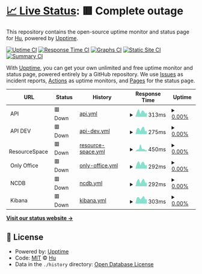 # [📈 Live Status](https://wshen001.github.io/monitor): <!--live status--> **🟥 Complete outage**

This repository contains the open-source uptime monitor and status page for [Hu](https://wshen001.github.io/monitor), powered by [Upptime](https://github.com/upptime/upptime).

[![Uptime CI](https://github.com/wshen001/monitor/workflows/Uptime%20CI/badge.svg)](https://github.com/wshen001/monitor/actions?query=workflow%3A%22Uptime+CI%22)
[![Response Time CI](https://github.com/wshen001/monitor/workflows/Response%20Time%20CI/badge.svg)](https://github.com/wshen001/monitor/actions?query=workflow%3A%22Response+Time+CI%22)
[![Graphs CI](https://github.com/wshen001/monitor/workflows/Graphs%20CI/badge.svg)](https://github.com/wshen001/monitor/actions?query=workflow%3A%22Graphs+CI%22)
[![Static Site CI](https://github.com/wshen001/monitor/workflows/Static%20Site%20CI/badge.svg)](https://github.com/wshen001/monitor/actions?query=workflow%3A%22Static+Site+CI%22)
[![Summary CI](https://github.com/wshen001/monitor/workflows/Summary%20CI/badge.svg)](https://github.com/wshen001/monitor/actions?query=workflow%3A%22Summary+CI%22)

With [Upptime](https://upptime.js.org), you can get your own unlimited and free uptime monitor and status page, powered entirely by a GitHub repository. We use [Issues](https://github.com/wshen001/monitor/issues) as incident reports, [Actions](https://github.com/wshen001/monitor/actions) as uptime monitors, and [Pages](https://wshen001.github.io/monitor) for the status page.

<!--start: status pages-->
<!-- This summary is generated by Upptime (https://github.com/upptime/upptime) -->
<!-- Do not edit this manually, your changes will be overwritten -->
<!-- prettier-ignore -->
| URL | Status | History | Response Time | Uptime |
| --- | ------ | ------- | ------------- | ------ |
| <img alt="" src="https://icons.duckduckgo.com/ip3/null.ico" height="13"> API | 🟥 Down | [api.yml](https://github.com/wshen001/monitor/commits/HEAD/history/api.yml) | <details><summary><img alt="Response time graph" src="./graphs/api/response-time-week.png" height="20"> 313ms</summary><br><a href="https://wshen001.github.io/monitor/history/api"><img alt="Response time 232" src="https://img.shields.io/endpoint?url=https%3A%2F%2Fraw.githubusercontent.com%2Fwshen001%2Fmonitor%2FHEAD%2Fapi%2Fapi%2Fresponse-time.json"></a><br><a href="https://wshen001.github.io/monitor/history/api"><img alt="24-hour response time 256" src="https://img.shields.io/endpoint?url=https%3A%2F%2Fraw.githubusercontent.com%2Fwshen001%2Fmonitor%2FHEAD%2Fapi%2Fapi%2Fresponse-time-day.json"></a><br><a href="https://wshen001.github.io/monitor/history/api"><img alt="7-day response time 313" src="https://img.shields.io/endpoint?url=https%3A%2F%2Fraw.githubusercontent.com%2Fwshen001%2Fmonitor%2FHEAD%2Fapi%2Fapi%2Fresponse-time-week.json"></a><br><a href="https://wshen001.github.io/monitor/history/api"><img alt="30-day response time 287" src="https://img.shields.io/endpoint?url=https%3A%2F%2Fraw.githubusercontent.com%2Fwshen001%2Fmonitor%2FHEAD%2Fapi%2Fapi%2Fresponse-time-month.json"></a><br><a href="https://wshen001.github.io/monitor/history/api"><img alt="1-year response time 228" src="https://img.shields.io/endpoint?url=https%3A%2F%2Fraw.githubusercontent.com%2Fwshen001%2Fmonitor%2FHEAD%2Fapi%2Fapi%2Fresponse-time-year.json"></a></details> | <details><summary><a href="https://wshen001.github.io/monitor/history/api">0.00%</a></summary><a href="https://wshen001.github.io/monitor/history/api"><img alt="All-time uptime 95.63%" src="https://img.shields.io/endpoint?url=https%3A%2F%2Fraw.githubusercontent.com%2Fwshen001%2Fmonitor%2FHEAD%2Fapi%2Fapi%2Fuptime.json"></a><br><a href="https://wshen001.github.io/monitor/history/api"><img alt="24-hour uptime 0.00%" src="https://img.shields.io/endpoint?url=https%3A%2F%2Fraw.githubusercontent.com%2Fwshen001%2Fmonitor%2FHEAD%2Fapi%2Fapi%2Fuptime-day.json"></a><br><a href="https://wshen001.github.io/monitor/history/api"><img alt="7-day uptime 0.00%" src="https://img.shields.io/endpoint?url=https%3A%2F%2Fraw.githubusercontent.com%2Fwshen001%2Fmonitor%2FHEAD%2Fapi%2Fapi%2Fuptime-week.json"></a><br><a href="https://wshen001.github.io/monitor/history/api"><img alt="30-day uptime 1.38%" src="https://img.shields.io/endpoint?url=https%3A%2F%2Fraw.githubusercontent.com%2Fwshen001%2Fmonitor%2FHEAD%2Fapi%2Fapi%2Fuptime-month.json"></a><br><a href="https://wshen001.github.io/monitor/history/api"><img alt="1-year uptime 82.91%" src="https://img.shields.io/endpoint?url=https%3A%2F%2Fraw.githubusercontent.com%2Fwshen001%2Fmonitor%2FHEAD%2Fapi%2Fapi%2Fuptime-year.json"></a></details>
| <img alt="" src="https://icons.duckduckgo.com/ip3/null.ico" height="13"> API DEV | 🟥 Down | [api-dev.yml](https://github.com/wshen001/monitor/commits/HEAD/history/api-dev.yml) | <details><summary><img alt="Response time graph" src="./graphs/api-dev/response-time-week.png" height="20"> 275ms</summary><br><a href="https://wshen001.github.io/monitor/history/api-dev"><img alt="Response time 222" src="https://img.shields.io/endpoint?url=https%3A%2F%2Fraw.githubusercontent.com%2Fwshen001%2Fmonitor%2FHEAD%2Fapi%2Fapi-dev%2Fresponse-time.json"></a><br><a href="https://wshen001.github.io/monitor/history/api-dev"><img alt="24-hour response time 221" src="https://img.shields.io/endpoint?url=https%3A%2F%2Fraw.githubusercontent.com%2Fwshen001%2Fmonitor%2FHEAD%2Fapi%2Fapi-dev%2Fresponse-time-day.json"></a><br><a href="https://wshen001.github.io/monitor/history/api-dev"><img alt="7-day response time 275" src="https://img.shields.io/endpoint?url=https%3A%2F%2Fraw.githubusercontent.com%2Fwshen001%2Fmonitor%2FHEAD%2Fapi%2Fapi-dev%2Fresponse-time-week.json"></a><br><a href="https://wshen001.github.io/monitor/history/api-dev"><img alt="30-day response time 290" src="https://img.shields.io/endpoint?url=https%3A%2F%2Fraw.githubusercontent.com%2Fwshen001%2Fmonitor%2FHEAD%2Fapi%2Fapi-dev%2Fresponse-time-month.json"></a><br><a href="https://wshen001.github.io/monitor/history/api-dev"><img alt="1-year response time 227" src="https://img.shields.io/endpoint?url=https%3A%2F%2Fraw.githubusercontent.com%2Fwshen001%2Fmonitor%2FHEAD%2Fapi%2Fapi-dev%2Fresponse-time-year.json"></a></details> | <details><summary><a href="https://wshen001.github.io/monitor/history/api-dev">0.00%</a></summary><a href="https://wshen001.github.io/monitor/history/api-dev"><img alt="All-time uptime 95.62%" src="https://img.shields.io/endpoint?url=https%3A%2F%2Fraw.githubusercontent.com%2Fwshen001%2Fmonitor%2FHEAD%2Fapi%2Fapi-dev%2Fuptime.json"></a><br><a href="https://wshen001.github.io/monitor/history/api-dev"><img alt="24-hour uptime 0.00%" src="https://img.shields.io/endpoint?url=https%3A%2F%2Fraw.githubusercontent.com%2Fwshen001%2Fmonitor%2FHEAD%2Fapi%2Fapi-dev%2Fuptime-day.json"></a><br><a href="https://wshen001.github.io/monitor/history/api-dev"><img alt="7-day uptime 0.00%" src="https://img.shields.io/endpoint?url=https%3A%2F%2Fraw.githubusercontent.com%2Fwshen001%2Fmonitor%2FHEAD%2Fapi%2Fapi-dev%2Fuptime-week.json"></a><br><a href="https://wshen001.github.io/monitor/history/api-dev"><img alt="30-day uptime 1.38%" src="https://img.shields.io/endpoint?url=https%3A%2F%2Fraw.githubusercontent.com%2Fwshen001%2Fmonitor%2FHEAD%2Fapi%2Fapi-dev%2Fuptime-month.json"></a><br><a href="https://wshen001.github.io/monitor/history/api-dev"><img alt="1-year uptime 82.91%" src="https://img.shields.io/endpoint?url=https%3A%2F%2Fraw.githubusercontent.com%2Fwshen001%2Fmonitor%2FHEAD%2Fapi%2Fapi-dev%2Fuptime-year.json"></a></details>
| <img alt="" src="https://icons.duckduckgo.com/ip3/null.ico" height="13"> ResourceSpace | 🟥 Down | [resource-space.yml](https://github.com/wshen001/monitor/commits/HEAD/history/resource-space.yml) | <details><summary><img alt="Response time graph" src="./graphs/resource-space/response-time-week.png" height="20"> 450ms</summary><br><a href="https://wshen001.github.io/monitor/history/resource-space"><img alt="Response time 470" src="https://img.shields.io/endpoint?url=https%3A%2F%2Fraw.githubusercontent.com%2Fwshen001%2Fmonitor%2FHEAD%2Fapi%2Fresource-space%2Fresponse-time.json"></a><br><a href="https://wshen001.github.io/monitor/history/resource-space"><img alt="24-hour response time 254" src="https://img.shields.io/endpoint?url=https%3A%2F%2Fraw.githubusercontent.com%2Fwshen001%2Fmonitor%2FHEAD%2Fapi%2Fresource-space%2Fresponse-time-day.json"></a><br><a href="https://wshen001.github.io/monitor/history/resource-space"><img alt="7-day response time 450" src="https://img.shields.io/endpoint?url=https%3A%2F%2Fraw.githubusercontent.com%2Fwshen001%2Fmonitor%2FHEAD%2Fapi%2Fresource-space%2Fresponse-time-week.json"></a><br><a href="https://wshen001.github.io/monitor/history/resource-space"><img alt="30-day response time 339" src="https://img.shields.io/endpoint?url=https%3A%2F%2Fraw.githubusercontent.com%2Fwshen001%2Fmonitor%2FHEAD%2Fapi%2Fresource-space%2Fresponse-time-month.json"></a><br><a href="https://wshen001.github.io/monitor/history/resource-space"><img alt="1-year response time 453" src="https://img.shields.io/endpoint?url=https%3A%2F%2Fraw.githubusercontent.com%2Fwshen001%2Fmonitor%2FHEAD%2Fapi%2Fresource-space%2Fresponse-time-year.json"></a></details> | <details><summary><a href="https://wshen001.github.io/monitor/history/resource-space">0.00%</a></summary><a href="https://wshen001.github.io/monitor/history/resource-space"><img alt="All-time uptime 95.14%" src="https://img.shields.io/endpoint?url=https%3A%2F%2Fraw.githubusercontent.com%2Fwshen001%2Fmonitor%2FHEAD%2Fapi%2Fresource-space%2Fuptime.json"></a><br><a href="https://wshen001.github.io/monitor/history/resource-space"><img alt="24-hour uptime 0.00%" src="https://img.shields.io/endpoint?url=https%3A%2F%2Fraw.githubusercontent.com%2Fwshen001%2Fmonitor%2FHEAD%2Fapi%2Fresource-space%2Fuptime-day.json"></a><br><a href="https://wshen001.github.io/monitor/history/resource-space"><img alt="7-day uptime 0.00%" src="https://img.shields.io/endpoint?url=https%3A%2F%2Fraw.githubusercontent.com%2Fwshen001%2Fmonitor%2FHEAD%2Fapi%2Fresource-space%2Fuptime-week.json"></a><br><a href="https://wshen001.github.io/monitor/history/resource-space"><img alt="30-day uptime 1.38%" src="https://img.shields.io/endpoint?url=https%3A%2F%2Fraw.githubusercontent.com%2Fwshen001%2Fmonitor%2FHEAD%2Fapi%2Fresource-space%2Fuptime-month.json"></a><br><a href="https://wshen001.github.io/monitor/history/resource-space"><img alt="1-year uptime 80.76%" src="https://img.shields.io/endpoint?url=https%3A%2F%2Fraw.githubusercontent.com%2Fwshen001%2Fmonitor%2FHEAD%2Fapi%2Fresource-space%2Fuptime-year.json"></a></details>
| <img alt="" src="https://icons.duckduckgo.com/ip3/null.ico" height="13"> Only Office | 🟥 Down | [only-office.yml](https://github.com/wshen001/monitor/commits/HEAD/history/only-office.yml) | <details><summary><img alt="Response time graph" src="./graphs/only-office/response-time-week.png" height="20"> 292ms</summary><br><a href="https://wshen001.github.io/monitor/history/only-office"><img alt="Response time 274" src="https://img.shields.io/endpoint?url=https%3A%2F%2Fraw.githubusercontent.com%2Fwshen001%2Fmonitor%2FHEAD%2Fapi%2Fonly-office%2Fresponse-time.json"></a><br><a href="https://wshen001.github.io/monitor/history/only-office"><img alt="24-hour response time 254" src="https://img.shields.io/endpoint?url=https%3A%2F%2Fraw.githubusercontent.com%2Fwshen001%2Fmonitor%2FHEAD%2Fapi%2Fonly-office%2Fresponse-time-day.json"></a><br><a href="https://wshen001.github.io/monitor/history/only-office"><img alt="7-day response time 292" src="https://img.shields.io/endpoint?url=https%3A%2F%2Fraw.githubusercontent.com%2Fwshen001%2Fmonitor%2FHEAD%2Fapi%2Fonly-office%2Fresponse-time-week.json"></a><br><a href="https://wshen001.github.io/monitor/history/only-office"><img alt="30-day response time 283" src="https://img.shields.io/endpoint?url=https%3A%2F%2Fraw.githubusercontent.com%2Fwshen001%2Fmonitor%2FHEAD%2Fapi%2Fonly-office%2Fresponse-time-month.json"></a><br><a href="https://wshen001.github.io/monitor/history/only-office"><img alt="1-year response time 265" src="https://img.shields.io/endpoint?url=https%3A%2F%2Fraw.githubusercontent.com%2Fwshen001%2Fmonitor%2FHEAD%2Fapi%2Fonly-office%2Fresponse-time-year.json"></a></details> | <details><summary><a href="https://wshen001.github.io/monitor/history/only-office">0.00%</a></summary><a href="https://wshen001.github.io/monitor/history/only-office"><img alt="All-time uptime 94.03%" src="https://img.shields.io/endpoint?url=https%3A%2F%2Fraw.githubusercontent.com%2Fwshen001%2Fmonitor%2FHEAD%2Fapi%2Fonly-office%2Fuptime.json"></a><br><a href="https://wshen001.github.io/monitor/history/only-office"><img alt="24-hour uptime 0.00%" src="https://img.shields.io/endpoint?url=https%3A%2F%2Fraw.githubusercontent.com%2Fwshen001%2Fmonitor%2FHEAD%2Fapi%2Fonly-office%2Fuptime-day.json"></a><br><a href="https://wshen001.github.io/monitor/history/only-office"><img alt="7-day uptime 0.00%" src="https://img.shields.io/endpoint?url=https%3A%2F%2Fraw.githubusercontent.com%2Fwshen001%2Fmonitor%2FHEAD%2Fapi%2Fonly-office%2Fuptime-week.json"></a><br><a href="https://wshen001.github.io/monitor/history/only-office"><img alt="30-day uptime 1.38%" src="https://img.shields.io/endpoint?url=https%3A%2F%2Fraw.githubusercontent.com%2Fwshen001%2Fmonitor%2FHEAD%2Fapi%2Fonly-office%2Fuptime-month.json"></a><br><a href="https://wshen001.github.io/monitor/history/only-office"><img alt="1-year uptime 76.36%" src="https://img.shields.io/endpoint?url=https%3A%2F%2Fraw.githubusercontent.com%2Fwshen001%2Fmonitor%2FHEAD%2Fapi%2Fonly-office%2Fuptime-year.json"></a></details>
| <img alt="" src="https://icons.duckduckgo.com/ip3/null.ico" height="13"> NCDB | 🟥 Down | [ncdb.yml](https://github.com/wshen001/monitor/commits/HEAD/history/ncdb.yml) | <details><summary><img alt="Response time graph" src="./graphs/ncdb/response-time-week.png" height="20"> 292ms</summary><br><a href="https://wshen001.github.io/monitor/history/ncdb"><img alt="Response time 310" src="https://img.shields.io/endpoint?url=https%3A%2F%2Fraw.githubusercontent.com%2Fwshen001%2Fmonitor%2FHEAD%2Fapi%2Fncdb%2Fresponse-time.json"></a><br><a href="https://wshen001.github.io/monitor/history/ncdb"><img alt="24-hour response time 254" src="https://img.shields.io/endpoint?url=https%3A%2F%2Fraw.githubusercontent.com%2Fwshen001%2Fmonitor%2FHEAD%2Fapi%2Fncdb%2Fresponse-time-day.json"></a><br><a href="https://wshen001.github.io/monitor/history/ncdb"><img alt="7-day response time 292" src="https://img.shields.io/endpoint?url=https%3A%2F%2Fraw.githubusercontent.com%2Fwshen001%2Fmonitor%2FHEAD%2Fapi%2Fncdb%2Fresponse-time-week.json"></a><br><a href="https://wshen001.github.io/monitor/history/ncdb"><img alt="30-day response time 296" src="https://img.shields.io/endpoint?url=https%3A%2F%2Fraw.githubusercontent.com%2Fwshen001%2Fmonitor%2FHEAD%2Fapi%2Fncdb%2Fresponse-time-month.json"></a><br><a href="https://wshen001.github.io/monitor/history/ncdb"><img alt="1-year response time 293" src="https://img.shields.io/endpoint?url=https%3A%2F%2Fraw.githubusercontent.com%2Fwshen001%2Fmonitor%2FHEAD%2Fapi%2Fncdb%2Fresponse-time-year.json"></a></details> | <details><summary><a href="https://wshen001.github.io/monitor/history/ncdb">0.00%</a></summary><a href="https://wshen001.github.io/monitor/history/ncdb"><img alt="All-time uptime 92.09%" src="https://img.shields.io/endpoint?url=https%3A%2F%2Fraw.githubusercontent.com%2Fwshen001%2Fmonitor%2FHEAD%2Fapi%2Fncdb%2Fuptime.json"></a><br><a href="https://wshen001.github.io/monitor/history/ncdb"><img alt="24-hour uptime 0.00%" src="https://img.shields.io/endpoint?url=https%3A%2F%2Fraw.githubusercontent.com%2Fwshen001%2Fmonitor%2FHEAD%2Fapi%2Fncdb%2Fuptime-day.json"></a><br><a href="https://wshen001.github.io/monitor/history/ncdb"><img alt="7-day uptime 0.00%" src="https://img.shields.io/endpoint?url=https%3A%2F%2Fraw.githubusercontent.com%2Fwshen001%2Fmonitor%2FHEAD%2Fapi%2Fncdb%2Fuptime-week.json"></a><br><a href="https://wshen001.github.io/monitor/history/ncdb"><img alt="30-day uptime 1.38%" src="https://img.shields.io/endpoint?url=https%3A%2F%2Fraw.githubusercontent.com%2Fwshen001%2Fmonitor%2FHEAD%2Fapi%2Fncdb%2Fuptime-month.json"></a><br><a href="https://wshen001.github.io/monitor/history/ncdb"><img alt="1-year uptime 76.36%" src="https://img.shields.io/endpoint?url=https%3A%2F%2Fraw.githubusercontent.com%2Fwshen001%2Fmonitor%2FHEAD%2Fapi%2Fncdb%2Fuptime-year.json"></a></details>
| <img alt="" src="https://icons.duckduckgo.com/ip3/null.ico" height="13"> Kibana | 🟥 Down | [kibana.yml](https://github.com/wshen001/monitor/commits/HEAD/history/kibana.yml) | <details><summary><img alt="Response time graph" src="./graphs/kibana/response-time-week.png" height="20"> 303ms</summary><br><a href="https://wshen001.github.io/monitor/history/kibana"><img alt="Response time 207" src="https://img.shields.io/endpoint?url=https%3A%2F%2Fraw.githubusercontent.com%2Fwshen001%2Fmonitor%2FHEAD%2Fapi%2Fkibana%2Fresponse-time.json"></a><br><a href="https://wshen001.github.io/monitor/history/kibana"><img alt="24-hour response time 216" src="https://img.shields.io/endpoint?url=https%3A%2F%2Fraw.githubusercontent.com%2Fwshen001%2Fmonitor%2FHEAD%2Fapi%2Fkibana%2Fresponse-time-day.json"></a><br><a href="https://wshen001.github.io/monitor/history/kibana"><img alt="7-day response time 303" src="https://img.shields.io/endpoint?url=https%3A%2F%2Fraw.githubusercontent.com%2Fwshen001%2Fmonitor%2FHEAD%2Fapi%2Fkibana%2Fresponse-time-week.json"></a><br><a href="https://wshen001.github.io/monitor/history/kibana"><img alt="30-day response time 294" src="https://img.shields.io/endpoint?url=https%3A%2F%2Fraw.githubusercontent.com%2Fwshen001%2Fmonitor%2FHEAD%2Fapi%2Fkibana%2Fresponse-time-month.json"></a><br><a href="https://wshen001.github.io/monitor/history/kibana"><img alt="1-year response time 211" src="https://img.shields.io/endpoint?url=https%3A%2F%2Fraw.githubusercontent.com%2Fwshen001%2Fmonitor%2FHEAD%2Fapi%2Fkibana%2Fresponse-time-year.json"></a></details> | <details><summary><a href="https://wshen001.github.io/monitor/history/kibana">0.00%</a></summary><a href="https://wshen001.github.io/monitor/history/kibana"><img alt="All-time uptime 36.64%" src="https://img.shields.io/endpoint?url=https%3A%2F%2Fraw.githubusercontent.com%2Fwshen001%2Fmonitor%2FHEAD%2Fapi%2Fkibana%2Fuptime.json"></a><br><a href="https://wshen001.github.io/monitor/history/kibana"><img alt="24-hour uptime 0.00%" src="https://img.shields.io/endpoint?url=https%3A%2F%2Fraw.githubusercontent.com%2Fwshen001%2Fmonitor%2FHEAD%2Fapi%2Fkibana%2Fuptime-day.json"></a><br><a href="https://wshen001.github.io/monitor/history/kibana"><img alt="7-day uptime 0.00%" src="https://img.shields.io/endpoint?url=https%3A%2F%2Fraw.githubusercontent.com%2Fwshen001%2Fmonitor%2FHEAD%2Fapi%2Fkibana%2Fuptime-week.json"></a><br><a href="https://wshen001.github.io/monitor/history/kibana"><img alt="30-day uptime 1.38%" src="https://img.shields.io/endpoint?url=https%3A%2F%2Fraw.githubusercontent.com%2Fwshen001%2Fmonitor%2FHEAD%2Fapi%2Fkibana%2Fuptime-month.json"></a><br><a href="https://wshen001.github.io/monitor/history/kibana"><img alt="1-year uptime 0.00%" src="https://img.shields.io/endpoint?url=https%3A%2F%2Fraw.githubusercontent.com%2Fwshen001%2Fmonitor%2FHEAD%2Fapi%2Fkibana%2Fuptime-year.json"></a></details>

<!--end: status pages-->

[**Visit our status website →**](https://wshen001.github.io/monitor)

## 📄 License

- Powered by: [Upptime](https://github.com/upptime/upptime)
- Code: [MIT](./LICENSE) © [Hu](https://wshen001.github.io/monitor)
- Data in the `./history` directory: [Open Database License](https://opendatacommons.org/licenses/odbl/1-0/)
